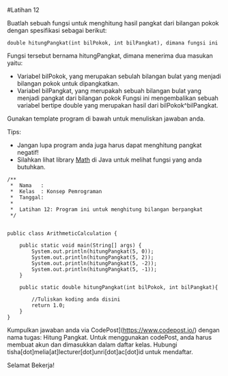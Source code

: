 #Latihan 12

Buatlah sebuah fungsi untuk menghitung hasil pangkat dari bilangan pokok dengan spesifikasi sebagai berikut:
```
double hitungPangkat(int bilPokok, int bilPangkat), dimana fungsi ini
```
Fungsi tersebut bernama hitungPangkat, dimana menerima dua masukan yaitu:
- Variabel bilPokok, yang merupakan sebulah bilangan bulat yang menjadi bilangan pokok untuk dipangkatkan.
- Variabel bilPangkat, yang merupakah sebuah bilangan bulat yang menjadi pangkat dari bilangan pokok
Fungsi ini mengembalikan sebuah variabel bertipe double yang merupakan hasil dari bilPokok^bilPangkat. 

Gunakan template program di bawah untuk menuliskan jawaban anda. 

Tips: 
- Jangan lupa program anda juga harus dapat menghitung pangkat negatif!
- Silahkan lihat library [Math](https://docs.oracle.com/javase/8/docs/api/java/lang/Math.html) di Java untuk melihat fungsi yang anda butuhkan. 

```
/**
 *  Nama   : 
 *  Kelas  : Konsep Pemrograman 
 *  Tanggal: 
 *
 *  Latihan 12: Program ini untuk menghitung bilangan berpangkat
 */


public class ArithmeticCalculation {

    public static void main(String[] args) {
        System.out.println(hitungPangkat(5, 0));
        System.out.println(hitungPangkat(5, 2));
        System.out.println(hitungPangkat(5, -2));
        System.out.println(hitungPangkat(5, -1));
    }
    
    public static double hitungPangkat(int bilPokok, int bilPangkat){
        
        //Tuliskan koding anda disini
        return 1.0;
    }
}

```
Kumpulkan jawaban anda via CodePost](https://www.codepost.io/) dengan nama tugas: Hitung Pangkat. Untuk menggunakan codePost, anda harus membuat akun dan dimasukkan dalam daftar kelas. Hubungi tisha[dot]melia[at]lecturer[dot]unri[dot]ac[dot]id untuk mendaftar.

Selamat Bekerja!

